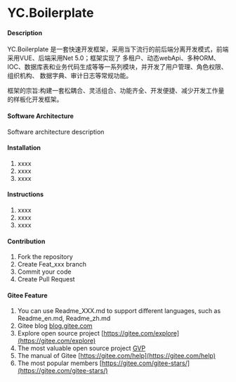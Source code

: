 # YC.Boilerplate

#### Description
YC.Boilerplate 是一套快速开发框架，采用当下流行的前后端分离开发模式，前端 采用VUE、后端采用Net 5.0；框架实现了
多租户、动态webApi、多种ORM、IOC、数据库表和业务代码生成等等一系列模块，并开发了用户管理、角色权限、组织机构、
数据字典、审计日志等常规功能。

框架的宗旨:构建一套松耦合、灵活组合、功能齐全、开发便捷、减少开发工作量的样板化开发框架。

#### Software Architecture
Software architecture description

#### Installation

1.  xxxx
2.  xxxx
3.  xxxx

#### Instructions

1.  xxxx
2.  xxxx
3.  xxxx

#### Contribution

1.  Fork the repository
2.  Create Feat_xxx branch
3.  Commit your code
4.  Create Pull Request


#### Gitee Feature

1.  You can use Readme\_XXX.md to support different languages, such as Readme\_en.md, Readme\_zh.md
2.  Gitee blog [blog.gitee.com](https://blog.gitee.com)
3.  Explore open source project [https://gitee.com/explore](https://gitee.com/explore)
4.  The most valuable open source project [GVP](https://gitee.com/gvp)
5.  The manual of Gitee [https://gitee.com/help](https://gitee.com/help)
6.  The most popular members  [https://gitee.com/gitee-stars/](https://gitee.com/gitee-stars/)
